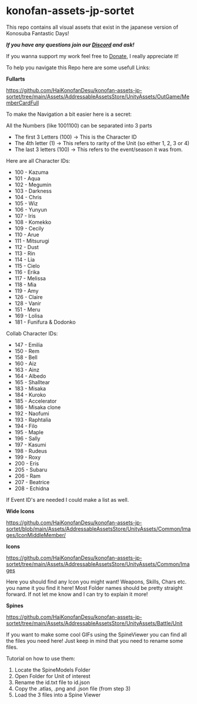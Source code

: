 # konofan-assets-jp-sortet
This repo contains all visual assets that exist in the japanese version of Konosuba Fantastic Days!

***If you have any questions join our [Discord](https://discord.gg/konofan) and ask!***

If you wanna support my work feel free to [Donate](https://streamelements.com/catzumagaming/tip), I really appreciate it! 

To help you navigate this Repo here are some usefull Links:

**Fullarts**

https://github.com/HaiKonofanDesu/konofan-assets-jp-sortet/tree/main/Assets/AddressableAssetsStore/UnityAssets/OutGame/MemberCardFull

To make the Navigation a bit easier here is a secret:

All the Numbers (like 1001100) can be separated into 3 parts
- The first 3 Letters (100) -> This is the Character ID
- The 4th letter (1) -> This refers to rarity of the Unit (so either 1, 2, 3 or 4)  
- The last 3 letters (100) -> This refers to the event/season it was from.

Here are all Character IDs:

- 100 - Kazuma
- 101 - Aqua
- 102 - Megumin
- 103 - Darkness
- 104 - Chris
- 105 - Wiz
- 106 - Yunyun
- 107 - Iris
- 108 - Komekko
- 109 - Cecily
- 110 - Arue
- 111 - Mitsurugi
- 112 - Dust
- 113 - Rin
- 114 - Lia
- 115 - Cielo
- 116 - Erika
- 117 - Melissa
- 118 - Mia
- 119 - Amy
- 126 - Claire
- 128 - Vanir
- 151 - Meru
- 169 - Lolisa
- 181 - Funifura & Dodonko

Collab Character IDs:

- 147 - Emilia 
- 150 - Rem
- 158 - Bell
- 160 - Aiz
- 163 - Ainz
- 164 - Albedo
- 165 - Shalltear
- 183 - Misaka
- 184 - Kuroko
- 185 - Accelerator
- 186 - Misaka clone
- 192 - Naofumi
- 193 - Raphtalia
- 194 - Filo
- 195 - Maple
- 196 - Sally
- 197 - Kasumi
- 198 - Rudeus
- 199 - Roxy
- 200 - Eris
- 205 - Subaru
- 206 - Ram
- 207 - Beatrice
- 208 - Echidna

If Event ID's are needed I could make a list as well.

**Wide Icons**

https://github.com/HaiKonofanDesu/konofan-assets-jp-sortet/blob/main/Assets/AddressableAssetsStore/UnityAssets/Common/Images/IconMiddleMember/

**Icons**

https://github.com/HaiKonofanDesu/konofan-assets-jp-sortet/tree/main/Assets/AddressableAssetsStore/UnityAssets/Common/Images

Here you should find any Icon you might want! Weapons, Skills, Chars etc. you name it you find it here! Most Folder names should be pretty straight forward. If not let me know and I can try to explain it more!

**Spines**

https://github.com/HaiKonofanDesu/konofan-assets-jp-sortet/tree/main/Assets/AddressableAssetsStore/UnityAssets/Battle/Unit

If you want to make some cool GIFs using the SpineViewer you can find all the files you need here! Just keep in mind that you need to rename some files.

Tutorial on how to use them:
1. Locate the SpineModels Folder
2. Open Folder for Unit of interest
3. Rename the id.txt file to id.json
4. Copy the .atlas, .png and .json file (from step 3)
5. Load the 3 files into a Spine Viewer

